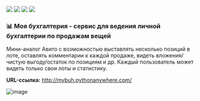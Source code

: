 ![](https://img.shields.io/badge/Python-3.7.0-blue) 
![](https://img.shields.io/badge/Django-2.2.16-orange)
![](https://img.shields.io/badge/HTML-5-red)
![](https://img.shields.io/badge/SQLite-3-blue)
<br>

### 📊 Моя бухгалтерия - сервис для ведения личной бухгалтерии по продажам вещей
Мини-аналог Авито с возможностью выставлять несколько позиций в лоте, оставлять комментарии к каждой продаже, видеть вложения/чистую выгоду/остаток по позициям и др. Каждый пользователь может видеть только свои лоты и статистику.

**URL-ссылка:** http://mybuh.pythonanywhere.com/

![image](https://user-images.githubusercontent.com/99246811/182606210-79f20926-a8b0-455b-ad7f-fc23aced95c7.jpg)
